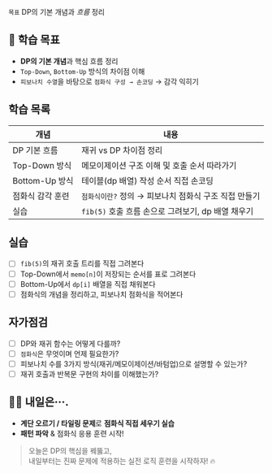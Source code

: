 `목표` DP의 기본 개념과 *흐름* 정리

## 📌 학습 목표

- **DP의 기본 개념**과 핵심 흐름 정리
- `Top-Down`, `Bottom-Up` 방식의 차이점 이해
- `피보나치 수열`을 바탕으로 `점화식 구성 → 손코딩` → 감각 익히기

## 학습 목록

| 개념 | 내용 |
|------|------|
| DP 기본 흐름 | 재귀 vs DP 차이점 정리 |
| Top-Down 방식 | 메모이제이션 구조 이해 및 호출 순서 따라가기 |
| Bottom-Up 방식 | 테이블(dp 배열) 작성 순서 직접 손코딩 |
| 점화식 감각 훈련 | `점화식이란?` 정의 → 피보나치 점화식 구조 직접 만들기 |
| 실습 | `fib(5)` 호출 흐름 손으로 그려보기, dp 배열 채우기 |

## 실습

- [ ] `fib(5)`의 재귀 호출 트리를 직접 그려본다
- [ ] Top-Down에서 `memo[n]`이 저장되는 순서를 표로 그려본다
- [ ] Bottom-Up에서 `dp[i]` 배열을 직접 채워본다
- [ ] 점화식의 개념을 정리하고, 피보나치 점화식을 적어본다

## 자가점검

- [ ] DP와 재귀 함수는 어떻게 다를까?
- [ ] `점화식`은 무엇이며 언제 필요한가?
- [ ] 피보나치 수를 3가지 방식(재귀/메모이제이션/바텀업)으로 설명할 수 있는가?
- [ ] 재귀 호출과 반복문 구현의 차이를 이해했는가?

## 🧩🧩 내일은···.

- **계단 오르기 / 타일링 문제**로 **점화식 직접 세우기 실습**
- **패턴 파악** & 점화식 응용 훈련 시작!

> 오늘은 DP의 핵심을 꿰뚫고,  
> 내일부터는 진짜 문제에 적용하는 실전 로직 훈련을 시작하자! 🔥